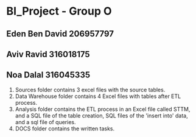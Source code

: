 # BI_Project - Group O
## Eden Ben David 206957797 
## Aviv Ravid 316018175 
## Noa Dalal 316045335

1. Sources folder contains 3 excel files with the source tables.
2. Data Warehouse folder contains 4 Excel files with tables after ETL process.
3. Analysis folder contains the ETL process in an Excel file called STTM, and a SQL file of the table creation, SQL files of the 'insert into' data, and a sql file of queries.
4. DOCS folder contains the written tasks.